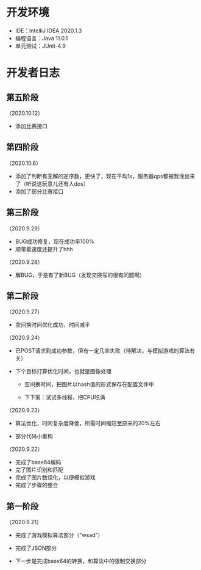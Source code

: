 # 开发环境

- IDE：IntelliJ IDEA 2020.1.3
- 编程语言：Java 11.0.1
- 单元测试：JUnit-4.9



# 开发者日志

## 第五阶段

（2020.10.12）

- 添加比赛接口

## 第四阶段

（2020.10.6）

- 添加了判断有无解的逆序数，更快了，现在平均1s，服务器qps都被我淦出来了（听说这玩意儿还有人dos）
- 添加了部分比赛接口



## 第三阶段

（2020.9.29）

- BUG成功修复，现在成功率100%
- 顺带着速度还提升了hhh



（2020.9.28）

- 解BUG，于是有了新BUG（发现交换写的很有问题啊）



## 第二阶段

（2020.9.27）

- 空间换时间优化成功，时间减半



（2020.9.24）

- 已POST请求到成功参数，但有一定几率失败（待解决，与模拟游戏的算法有关）

- 下个目标打算优化时间，也就是图像处理

  - 空间换时间，把图片以hash值的形式保存在配置文件中

  - 下下策：试试多线程，把CPU吃满



（2020.9.23）

- 算法优化，时间复杂度降低，所需时间缩短至原来的20%左右

- 部分代码小重构



（2020.9.22）

- 完成了base64编码
- 完了图片识别和匹配
- 完成了图片数组化，以便模拟游戏
- 完成了步骤的整合



## 第一阶段
（2020.9.21）
- 完成了游戏模拟算法部分（"wsad"）
- 完成了JSON部分

- 下一步是完成base64的转换，和算法中的强制交换部分